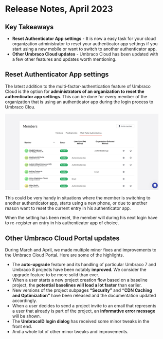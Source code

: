 # Release Notes, April 2023

## Key Takeaways

* **Reset Authenticator App settings** - It is now a easy task for your cloud organization administrator to reset your authenticator app settings if you start using a new mobile or want to switch to another authenticator app.
* **Other Umbraco Cloud updates** - Umbraco Cloud has been updated with a few other features and updates worth mentioning.

## Reset Authenticator App settings

The latest addition to the multi-factor-authentication feature of Umbraco Cloud is the option for **administrators of an organization to reset the authenticator app settings**. This can be done for every member of the organization that is using an authenticator app during the login process to Umbraco Clou.

![ResetAuthenticatorApp](images/ResetAuthenticatorApp.gif)

This could be very handy in situations where the member is switching to another authenticator app, starts using a new phone, or due to another reason want to reset the current entry in his authenticator app.

When the setting has been reset, the member will during his next login have to re-register an entry in his authenticator app of choice.

## Other Umbraco Cloud Portal updates

During March and April, we made multiple minor fixes and improvements to the Umbraco Cloud Portal. Here are some of the highlights.

- The **auto-upgrade** feature and its handling of particular Umbraco 7 and Umbraco 8 projects have been notably **improved**. We consider the upgrade feature to be more solid than ever.
- When a user starts a new project creation flow based on a baseline project, the **potential baselines will load a lot faster** than earlier.
- New versions of the project subpages **“Security”** and **“CDN Caching and Optimization”** have been released and the documentation updated accordingly.
- When a user decides to send a project invite to an email that represents a user that already is part of the project, an **informative error message** will be shown.
- The **UmbracoID login dialog** has received some minor tweaks in the front end.
- And a whole lot of other minor tweaks and improvements.
